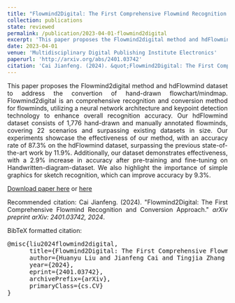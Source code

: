 ```yaml
---
title: "Flowmind2Digital: The First Comprehensive Flowmind Recognition and Conversion Approach"
collection: publications
state: reviewed
permalink: /publication/2023-04-01-flowmind2digital
excerpt: 'This paper proposes the Flowmind2digital method and hdFlowmind dataset to address the convertion of hand-drawn flowchart/mindmap.'
date: 2023-04-01
venue: 'Multidisciplinary Digital Publishing Institute Electronics'
paperurl: 'http://arxiv.org/abs/2401.03742'
citation: 'Cai Jianfeng. (2024). &quot;Flowmind2Digital: The First Comprehensive Flowmind Recognition and Conversion Approach.&quot; <i>arXiv preprint arXiv: 2401.03742, 2024</i>.'
---
```

<p style="text-align:justify; text-justify:inter-ideograph;">This paper proposes the Flowmind2digital method and hdFlowmind dataset to address the convertion of hand-drawn flowchart/mindmap. 
Flowmind2digital is an comprehensive recognition and conversion method for flowminds, utilizing a neural network architecture and keypoint detection technology to enhance overall recognition accuracy. 
Our hdFlowmind dataset consists of 1,776 hand-drawn and manually annotated flowminds, covering 22 scenarios and surpassing existing datasets in size. 
Our experiments showcase the effectiveness of our method, with an accuracy rate of 87.3% on the hdFlowmind dataset, surpassing the previous state-of-the-art work by 11.9%. 
Additionally, our dataset demonstrates effectiveness, with a 2.9% increase in accuracy after pre-training and fine-tuning on Handwritten-diagram-dataset. 
We also highlight the importance of simple graphics for sketch recognition, which can improve accuracy by 9.3%. </p>

[Download paper here](https://papers.ssrn.com/sol3/papers.cfm?abstract_id=4423352) or [here](http://arxiv.org/abs/2401.03742)

<p style="text-align:justify; text-justify:inter-ideograph;">Recommended citation: Cai Jianfeng. (2024). &quot;Flowmind2Digital: The First Comprehensive Flowmind Recognition and Conversion Approach.&quot; <i>arXiv preprint arXiv: 2401.03742, 2024</i>.</p>

<p style="text-align:justify; text-justify:inter-ideograph;">BibTeX formatted citation: </p>

<pre>
@misc{liu2024flowmind2digital,
      title={Flowmind2Digital: The First Comprehensive Flowmind Recognition and Conversion Approach}, 
      author={Huanyu Liu and Jianfeng Cai and Tingjia Zhang and Hongsheng Li and Siyuan Wang and Guangming Zhu and Syed Afaq Ali Shah and Mohammed Bennamoun and Liang Zhang},
      year={2024},
      eprint={2401.03742},
      archivePrefix={arXiv},
      primaryClass={cs.CV}
}
</pre>